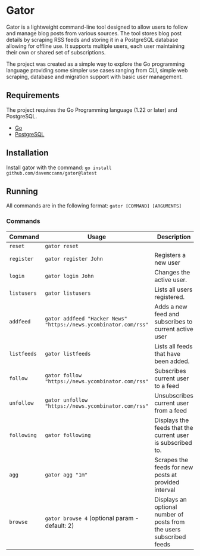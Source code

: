 # Gator

Gator is a lightweight command-line tool designed to allow users to follow and manage blog posts from various sources. The tool stores blog post details by scraping RSS feeds and storing it in a PostgreSQL database allowing for offline use. It supports multiple users, each user maintaining their own or shared set of subscriptions.

The project was created as a simple way to explore the Go programming language providing some simpler use cases ranging from CLI, simple web scraping, database and migration support with basic user management.

## Requirements

The project requires the Go Programming language (1.22 or later) and PostgreSQL.

- [Go](https://go.dev/doc/install)
- [PostgreSQL](https://www.postgresql.org/download/)

## Installation

Install gator with the command: `go install github.com/davemccann/gator@latest`

## Running

All commands are in the following format: `gator [COMMAND] [ARGUMENTS]`

### Commands

| Command     | Usage                                                            | Description                                                           |
| ----------  | --------                                                         | -------------                                                         |
| `reset`     | `gator reset`                                                    |                                                                       |
| `register`  | `gator register John`                                            | Registers a new user                                                  |
| `login`     | `gator login John`                                               | Changes the active user.                                              |
| `listusers` | `gator listusers`                                                | Lists all users registered.                                           |
| `addfeed`   | `gator addfeed "Hacker News" "https://news.ycombinator.com/rss"` | Adds a new feed and subscribes to current active user                 |
| `listfeeds` | `gator listfeeds`                                                | Lists all feeds that have been added.                                 |
| `follow`    | `gator follow "https://news.ycombinator.com/rss"`                | Subscribes current user to a feed                                     |
| `unfollow`  | `gator unfollow "https://news.ycombinator.com/rss"`              | Unsubscribes current user from a feed                                 |
| `following` | `gator following`                                                | Displays the feeds that the current user is subscribed to.            |
| `agg`       | `gator agg "1m"`                                                 | Scrapes the feeds for new posts at provided interval                  |
| `browse`    | `gator browse 4`  (optional param - default: 2)                  | Displays an optional number of posts from the users subscribed feeds  |
